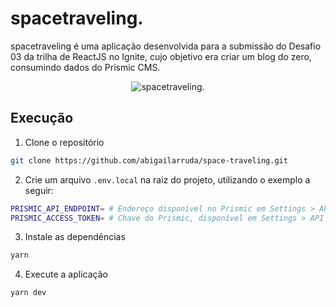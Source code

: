 # spacetraveling.

spacetraveling é uma aplicação desenvolvida para a submissão do Desafio 03 da trilha de ReactJS no Ignite, cujo objetivo era criar um blog do zero, consumindo dados do Prismic CMS.

<p align="center">
  <img src="https://user-images.githubusercontent.com/26419930/126911120-17cf4015-707a-46f6-8bbc-fde4a0b01d7e.png" alt="spacetraveling."/>
</p>

## Execução

1. Clone o repositório

```sh
git clone https://github.com/abigailarruda/space-traveling.git
```

2. Crie um arquivo <code>.env.local</code> na raiz do projeto, utilizando o exemplo a seguir:

```bash
PRISMIC_API_ENDPOINT= # Endereço disponível no Prismic em Settings > API & Security > API endpoint
PRISMIC_ACCESS_TOKEN= # Chave do Prismic, disponível em Settings > API & Security > Permanent access tokens
```

3. Instale as dependências

```sh
yarn
```

4. Execute a aplicação

```sh
yarn dev
```
